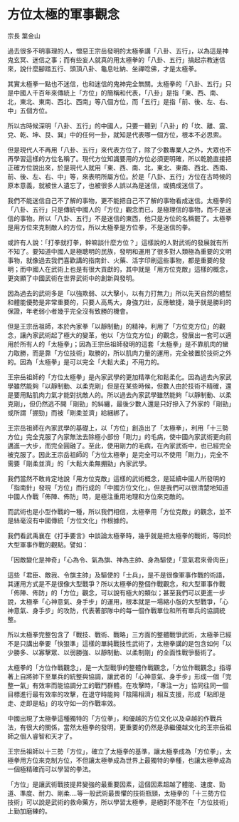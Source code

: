# 方位太極的軍事觀念

宗長
葉金山

過去很多不明事理的人，憎惡王宗岳發明的太極拳講「八卦、五行」，以為這是神鬼玄冥、迷信之事；而有些妄人就真的用太極拳的「八卦、五行」搞起宗教迷信來，說什麼腳踏五行、頭頂八卦、龜息吐納、坐禪唸佛，才是太極拳。

其實太極拳一點也不迷信，也和迷信的鬼神完全無關。太極拳的「八卦、五行」只是中國人千百年來傳統上「方位」的簡稱和代表，「八卦」是指「東、西、南、北，東北、東南、西北、西南」等八個方位，而「五行」是指「前、後、左、右、中」五個方位。

所以古時候深明「八卦、五行」的中國人，只要一聽到「八卦」的「坎、離、震、兌、乾、坤、艮、巽」中的任何一卦，就知是代表哪一個方位，根本不必思索。

但是現代人不再用「八卦、五行」來代表方位了，除了少數專業人之外，大眾也不再學習這樣的方位名稱了。現代方位知識要用的方位必須更明確，所以乾脆直接把正確方位說出來，於是現代人就用「東、西、南、北，東北、東南、西北、西南、前、後、左、右、中」等，來表明所屬方位。於是「八卦、五行」方位在古時候的原本意義，就被世人遺忘了，也被很多人誤以為是迷信，或搞成迷信了。

我們不能迷信自己不了解的事物，更不能把自己不了解的事物看成迷信。太極拳的「八卦、五行」只是傳統中國人的「方位」觀念而已，是極理信的事物，而不是迷信的事物。所以「八卦、五行」不是迷信的東西，他只是方位的名稱罷了。太極拳是用方位來克制敵人的方位，所以太極拳是方位拳，不是迷信的拳。

或許有人說：「打拳就打拳，幹嘛談什麼方位？」這樣說的人對武術的發展就有所不知了。要知道中國人是極聰明的民族，發明和運用了很多對人類極為重要的文明事物，就像過去我們喜歡講的指南針、火藥、活字印刷這些事物，都是重要的發明；而中國人在武術上也是有很大貢獻的，其中就是「用方位克敵」這樣的概念，更突顯了中國武術在世界武術中的創新與發明。

因為過去的武術多是「以強欺弱、以大擊小，以有力打無力」所以先天自然的體型和體能優勢是非常重要的，只要人高馬大，身強力壯，反應敏捷，幾乎就是勝利的保證，年老弱小者幾乎完全沒有致勝的機會。

但是王宗岳祖師，本於內家拳「以靜制動」的精神，利用了「方位克方位」的觀念，讓內家武術起了極大的變革，他以「方位克方位」的觀念，發展出一套可以適用於所有人的「太極拳」；因為王宗岳祖師發明的這套「太極拳」是不靠肌肉的蠻力取勝，而是靠「方位技術」取勝的，所以肌肉力量的運用，完全被置於技術之外的。因為「太極拳」是可以完全「大鬆大柔」不用力的。

王宗岳祖師的「方位太極拳」是內家武學的更加精準化和鬆柔化。因為過去內家武學雖然能夠「以靜制動、以柔克剛」但是在某些時候，但數人由於技術不精確，還是要用點肌肉力氣才能對抗敵人的。所以過去內家武學雖然能夠「以靜制動、以柔克剛」，但仍然逃不開「剛勁」的糾纏，最後少數人還是只好摻入了外家的「剛勁」或所謂「掤勁」而被「剛柔並濟」給綑綁了。

王宗岳祖師在內家武學的基礎上，以「方位」創造出了「太極拳」，利用「十三勢方位」完全克服了內家無法去除極小部份「剛力」的毛病，使中國內家武術更向前邁進一大步，而完全圓融了。至此，使用剛力的毛病，在內家武術中，也已經完全被克服了。因此王宗岳祖師的「方位太極拳」是完全可以不使用「剛力」，完全不需要「剛柔並濟」的「大鬆大柔無掤勁」內家武學。

我們當然不敢肯定地說「用方位克敵」這樣的武術概念，是延續中國人所發明的「指南針」發現「方位」而行成的「中國方位文化」，但是我們可以很清楚地知道中國人作戰「佈陣、佈防」時，是極注重用地理和方位來克敵的。

而武術也是小型作戰的一種，所以我們相信，太極拳用「方位克敵」的觀念，並不是絲毫沒有中國傳統「方位文化」作根據的。

我們看武禹襄在《打手要言》中談論太極拳時，幾乎就是把太極拳的戰術，等同於大型軍事作戰的觀點。譬如：

「因敵變化是神奇」「心為令、氣為旗、神為主帥、身為驅使」「意氣君來骨肉臣」

這些「君臣、敵我、令旗主帥」及驅使的「士兵」，是不是很像軍事作戰的術語，其運用方式是不是很像大型戰爭？所以太極拳的整個作戰觀念，和大型軍事作戰「佈陣、佈防」的「方位」觀念，可以說有極大的類似；甚至我們可以更進一步說，太極拳「心神意氣、身手步」的運用，根本就是一場縮小版的大型戰爭，「心神意氣、身手步」的攻防，代表著部隊中的每一個作戰單位和所有單兵的協調統整。

所以太極拳完整包含了「戰技、戰術、戰略」三方面的整體戰爭武術，太極拳已經不是只講出拳要「快狠準」這樣的單純戰技性武術了，太極拳講的是包含如何「以少勝多、以寡擊眾、以弱勝強、以靜制動、以柔制剛」的全面性戰爭藝術了。

太極拳的「方位作戰觀念」，是一大型戰爭的整體作戰觀念，「方位作戰觀念」指導著上自將帥下至單兵的統整與協調，讓武者的「心神意氣、身手步」形成一個「完整一氣」有效率而能協調分工的戰鬥群體。在攻擊時，「專注一方」協同往同一個目標進行最有效率的攻擊，在退守時能夠「陰陽相濟」相互支援，形成「粘即是走、走即是粘」的攻守如一的作戰率效。

中國出現了太極拳這種獨特的「方位拳」，和優越的方位文化以及卓越的作戰兵法，有很大的關係，當然太極拳的發明，更重要的仍然是承繼優越文化的王宗岳祖師之個人睿智和天才了。

王宗岳祖師以十三勢「方位」，確立了太極拳的基準，讓太極拳成為「方位拳」，太極拳用方位來克制方位，不但讓太極拳成為世界上最獨特的拳種，也讓太極拳成為一個極精確而可以學習的拳法。

「方位」是讓武術戰技提昇變強的最重要因素，這個因素超越了體能、速度、勁道、準度、耐力、剛柔....等一般武術最畏懼的技術瓶頸，太極拳的「十三勢方位技術」可以說是武術的救命藥方，所以學習太極拳，是絕對不能不在「方位技術」上勤加磨練的。